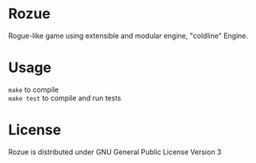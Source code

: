 # Rozue
Rogue-like game using extensible and modular engine, "coldline" Engine.
# Usage
`make` to compile  
`make test` to compile and run tests
# License
Rozue is distributed under GNU General Public License Version 3

